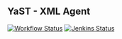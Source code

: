 ## YaST - XML Agent

[![Workflow Status](https://github.com/yast/yast-xml/workflows/CI/badge.svg?branch=master)](
https://github.com/yast/yast-xml/actions?query=branch%3Amaster)
[![Jenkins Status](https://ci.opensuse.org/buildStatus/icon?job=yast-yast-xml-master)](
https://ci.opensuse.org/view/Yast/job/yast-yast-xml-master/)
